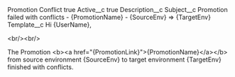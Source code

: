 <?xml version="1.0" encoding="UTF-8"?>
<CustomMetadata xmlns="http://soap.sforce.com/2006/04/metadata" xmlns:xsi="http://www.w3.org/2001/XMLSchema-instance" xmlns:xsd="http://www.w3.org/2001/XMLSchema">
    <label>Promotion Conflict</label>
    <protected>true</protected>
    <values>
        <field>Active__c</field>
        <value xsi:type="xsd:boolean">true</value>
    </values>
    <values>
        <field>Description__c</field>
        <value xsi:nil="true"/>
    </values>
    <values>
        <field>Subject__c</field>
        <value xsi:type="xsd:string">Promotion failed with conflicts - {PromotionName} - {SourceEnv} =&gt; {TargetEnv}</value>
    </values>
    <values>
        <field>Template__c</field>
        <value xsi:type="xsd:string">Hi {UserName},

&lt;br/&gt;&lt;br/&gt;

The Promotion &lt;b&gt;&lt;a href=&quot;{PromotionLink}&quot;&gt;{PromotionName}&lt;/a&gt;&lt;/b&gt; from source environment {SourceEnv} to target environment {TargetEnv} finished with conflicts.</value>
    </values>
</CustomMetadata>

